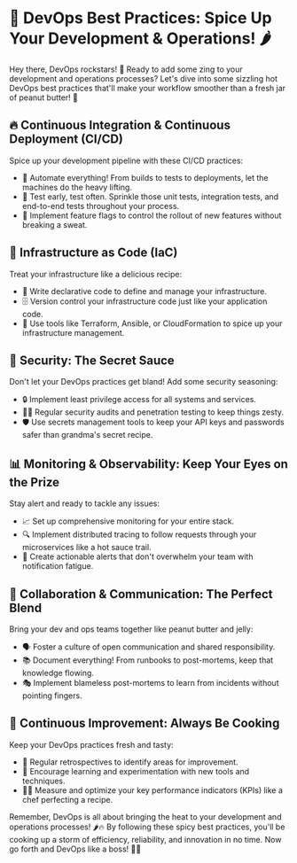# 🚀 DevOps Best Practices: Spice Up Your Development & Operations! 🌶️

Hey there, DevOps rockstars! 🎸 Ready to add some zing to your development and operations processes? Let's dive into some sizzling hot DevOps best practices that'll make your workflow smoother than a fresh jar of peanut butter! 🥜

## 🔥 Continuous Integration & Continuous Deployment (CI/CD)

Spice up your development pipeline with these CI/CD practices:

- 🤖 Automate everything! From builds to tests to deployments, let the machines do the heavy lifting.
- 🧪 Test early, test often. Sprinkle those unit tests, integration tests, and end-to-end tests throughout your process.
- 🚦 Implement feature flags to control the rollout of new features without breaking a sweat.

## 🌈 Infrastructure as Code (IaC)

Treat your infrastructure like a delicious recipe:

- 📝 Write declarative code to define and manage your infrastructure.
- 🗄️ Version control your infrastructure code just like your application code.
- 🔄 Use tools like Terraform, Ansible, or CloudFormation to spice up your infrastructure management.

## 🔐 Security: The Secret Sauce

Don't let your DevOps practices get bland! Add some security seasoning:

- 🔒 Implement least privilege access for all systems and services.
- 🕵️‍♂️ Regular security audits and penetration testing to keep things zesty.
- 🛡️ Use secrets management tools to keep your API keys and passwords safer than grandma's secret recipe.

## 📊 Monitoring & Observability: Keep Your Eyes on the Prize

Stay alert and ready to tackle any issues:

- 📈 Set up comprehensive monitoring for your entire stack.
- 🔍 Implement distributed tracing to follow requests through your microservices like a hot sauce trail.
- 🚨 Create actionable alerts that don't overwhelm your team with notification fatigue.

## 🤝 Collaboration & Communication: The Perfect Blend

Bring your dev and ops teams together like peanut butter and jelly:

- 🗣️ Foster a culture of open communication and shared responsibility.
- 📚 Document everything! From runbooks to post-mortems, keep that knowledge flowing.
- 🎭 Implement blameless post-mortems to learn from incidents without pointing fingers.

## 🚀 Continuous Improvement: Always Be Cooking

Keep your DevOps practices fresh and tasty:

- 📅 Regular retrospectives to identify areas for improvement.
- 🧠 Encourage learning and experimentation with new tools and techniques.
- 🏋️‍♀️ Measure and optimize your key performance indicators (KPIs) like a chef perfecting a recipe.

Remember, DevOps is all about bringing the heat to your development and operations processes! 🌶️🔥 By following these spicy best practices, you'll be cooking up a storm of efficiency, reliability, and innovation in no time. Now go forth and DevOps like a boss! 💪🚀